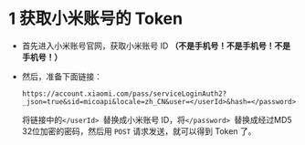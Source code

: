 # 1 获取小米账号的 Token
- 首先进入小米账号官网，获取小米账号 ID **（不是手机号！不是手机号！不是手机号！）**

- 然后，准备下面链接：

  ```
  https://account.xiaomi.com/pass/serviceLoginAuth2?_json=true&sid=micoapi&locale=zh_CN&user=</userId>&hash=</password>
  ```
  
  将链接中的`</userId> `替换成小米账号 ID，将`</password> `替换成经过MD5 32位加密的密码，然后用 `POST` 请求发送，就可以得到 Token 了。
